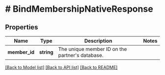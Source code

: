 # # BindMembershipNativeResponse

## Properties

Name | Type | Description | Notes
------------ | ------------- | ------------- | -------------
**member_id** | **string** | The unique member ID on the partner&#39;s database. |

[[Back to Model list]](../../README.md#models) [[Back to API list]](../../README.md#endpoints) [[Back to README]](../../README.md)
